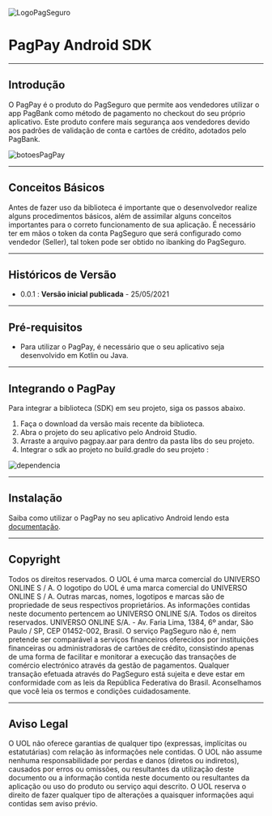 ![LogoPagSeguro](https://user-images.githubusercontent.com/68859160/114778858-c77e8e00-9d4b-11eb-8c67-e97eade6534f.png)


# PagPay Android SDK
---
## Introdução
O PagPay é o produto do PagSeguro que permite aos vendedores utilizar o app PagBank como método de pagamento no checkout do seu próprio aplicativo. Este produto confere mais segurança aos vendedores devido aos padrões de validação de conta e cartões de crédito, adotados pelo PagBank. 

![botoesPagPay](https://user-images.githubusercontent.com/68859160/114779051-fb59b380-9d4b-11eb-8f93-23b4c7e7c0d9.png)

---
## Conceitos Básicos

Antes de fazer uso da biblioteca é importante que o desenvolvedor realize alguns procedimentos básicos, além de assimilar alguns conceitos importantes para o correto funcionamento de sua aplicação. É necessário ter em mãos o token da conta PagSeguro que será configurado como vendedor (Seller), tal token pode ser obtido no ibanking do PagSeguro.

___
## Históricos de Versão
* 0.0.1 : **Versão inicial publicada** - 25/05/2021

---
## Pré-requisitos
* Para utilizar o PagPay, é necessário que o seu aplicativo seja desenvolvido em Kotlin ou Java.

---
## Integrando o PagPay
Para integrar a biblioteca (SDK) em seu projeto, siga os passos abaixo.
1. Faça o download da versão mais recente da biblioteca.
2. Abra o projeto do seu aplicativo pelo Android Studio.
3. Arraste a arquivo pagpay.aar para dentro da pasta libs do seu projeto.
4. Integrar o sdk ao projeto no build.gradle do seu projeto :

![dependencia](https://user-images.githubusercontent.com/17935625/115026063-6adcb980-9e98-11eb-9b97-3442b7d3555b.png)

___
## Instalação
Saiba como utilizar o PagPay no seu aplicativo Android lendo esta [documentação](https://confluence.intranet.uol.com.br/confluence/pages/viewpage.action?spaceKey=PSPAGDIG&title=Integrando+com+a+wallet+app2app).

___
## Copyright

Todos os direitos reservados. O UOL é uma marca comercial do UNIVERSO ONLINE S / A. O logotipo do UOL é uma marca comercial do UNIVERSO ONLINE S / A. Outras marcas, nomes, logotipos e marcas são de propriedade de seus respectivos proprietários. As informações contidas neste documento pertencem ao UNIVERSO ONLINE S/A. Todos os direitos reservados. UNIVERSO ONLINE S/A. - Av. Faria Lima, 1384, 6º andar, São Paulo / SP, CEP 01452-002, Brasil. O serviço PagSeguro não é, nem pretende ser comparável a serviços financeiros oferecidos por instituições financeiras ou administradoras de cartões de crédito, consistindo apenas de uma forma de facilitar e monitorar a execução das transações de comércio electrónico através da gestão de pagamentos. Qualquer transação efetuada através do PagSeguro está sujeita e deve estar em conformidade com as leis da República Federativa do Brasil. Aconselhamos que você leia os termos e condições cuidadosamente.
___
## Aviso Legal

O UOL não oferece garantias de qualquer tipo (expressas, implícitas ou estatutárias) com relação às informações nele contidas. O UOL não assume nenhuma responsabilidade por perdas e danos (diretos ou indiretos), causados por erros ou omissões, ou resultantes da utilização deste documento ou a informação contida neste documento ou resultantes da aplicação ou uso do produto ou serviço aqui descrito. O UOL reserva o direito de fazer qualquer tipo de alterações a quaisquer informações aqui contidas sem aviso prévio.
